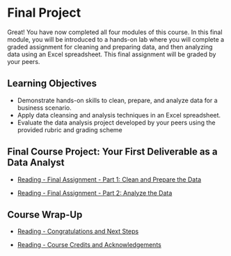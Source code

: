 # Final Project

Great! You have now completed all four modules of this course. In this final module, you will be introduced to a hands-on lab where you will complete a graded assignment for cleaning and preparing data, and then analyzing data using an Excel spreadsheet. This final assignment will be graded by your peers.

## Learning Objectives

- Demonstrate hands-on skills to clean, prepare, and analyze data for a business scenario.
- Apply data cleansing and analysis techniques in an Excel spreadsheet.
- Evaluate the data analysis project developed by your peers using the provided rubric and grading scheme

## Final Course Project: Your First Deliverable as a Data Analyst

- [Reading - Final Assignment - Part 1: Clean and Prepare the Data](https://cf-courses-data.s3.us.cloud-object-storage.appdomain.cloud/IBMDeveloperSkillsNetwork-DA0130EN-SkillsNetwork/Hands-on%20Labs/Peer%20Graded%20Assignment%20-%20Part%201/instructions.md.html?origin=www.coursera.org)

- [Reading - Final Assignment - Part 2: Analyze the Data](https://cf-courses-data.s3.us.cloud-object-storage.appdomain.cloud/IBMDeveloperSkillsNetwork-DA0130EN-SkillsNetwork/Hands-on%20Labs/Peer%20Graded%20Assignment%20-%20Part%202/instructions.md.html?origin=www.coursera.org)

## Course Wrap-Up

- [Reading - Congratulations and Next Steps](https://www.coursera.org/learn/excel-basics-data-analysis-ibm/supplement/eiKDH/congratulations-and-next-steps)

- [Reading - Course Credits and Acknowledgements](https://www.coursera.org/learn/excel-basics-data-analysis-ibm/supplement/gxNM2/course-credits-and-acknowledgements)